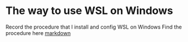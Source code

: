 # The way to use WSL on Windows
 Record the procedure that I install and config WSL on Windows
Find the procedure here [markdown]("../The%20way%20to%20use%20WSL.md")